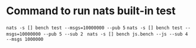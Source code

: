 # Command to run nats built-in test

`nats -s [] bench test --msgs=10000000 --pub 5`
`nats -s [] bench test --msgs=10000000 --pub 5 --sub 2 `
`nats -s [] bench js.bench --js --sub 4 --msgs 1000000 `
